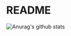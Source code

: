 # README

![Anurag's github stats](https://github-readme-stats.vercel.app/api?username=hsiangfeng)

